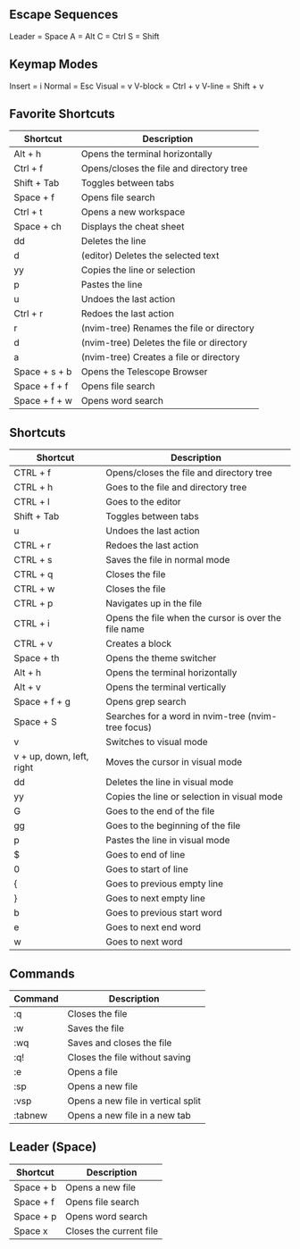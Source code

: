 ## Escape Sequences

Leader = Space
A = Alt
C = Ctrl
S = Shift

## Keymap Modes

Insert = i
Normal = Esc
Visual = v
V-block = Ctrl + v
V-line = Shift + v

## Favorite Shortcuts

| Shortcut      | Description                               |
| ------------- | ----------------------------------------- |
| Alt + h       | Opens the terminal horizontally           |
| Ctrl + f      | Opens/closes the file and directory tree  |
| Shift + Tab   | Toggles between tabs                      |
| Space + f     | Opens file search                         |
| Ctrl + t      | Opens a new workspace                     |
| Space + ch    | Displays the cheat sheet                  |
| dd            | Deletes the line                          |
| d             | (editor) Deletes the selected text        |
| yy            | Copies the line or selection              |
| p             | Pastes the line                           |
| u             | Undoes the last action                    |
| Ctrl + r      | Redoes the last action                    |
| r             | (nvim-tree) Renames the file or directory |
| d             | (nvim-tree) Deletes the file or directory |
| a             | (nvim-tree) Creates a file or directory   |
| Space + s + b | Opens the Telescope Browser               |
| Space + f + f | Opens file search                         |
| Space + f + w | Opens word search                         |

## Shortcuts

| Shortcut                  | Description                                          |
| ------------------------- | ---------------------------------------------------- |
| CTRL + f                  | Opens/closes the file and directory tree             |
| CTRL + h                  | Goes to the file and directory tree                  |
| CTRL + l                  | Goes to the editor                                   |
| Shift + Tab               | Toggles between tabs                                 |
| u                         | Undoes the last action                               |
| CTRL + r                  | Redoes the last action                               |
| CTRL + s                  | Saves the file in normal mode                        |
| CTRL + q                  | Closes the file                                      |
| CTRL + w                  | Closes the file                                      |
| CTRL + p                  | Navigates up in the file                             |
| CTRL + i                  | Opens the file when the cursor is over the file name |
| CTRL + v                  | Creates a block                                      |
| Space + th                | Opens the theme switcher                             |
| Alt + h                   | Opens the terminal horizontally                      |
| Alt + v                   | Opens the terminal vertically                        |
| Space + f + g             | Opens grep search                                    |
| Space + S                 | Searches for a word in nvim-tree (nvim-tree focus)   |
| v                         | Switches to visual mode                              |
| v + up, down, left, right | Moves the cursor in visual mode                      |
| dd                        | Deletes the line in visual mode                      |
| yy                        | Copies the line or selection in visual mode          |
| G                         | Goes to the end of the file                          |
| gg                        | Goes to the beginning of the file                    |
| p                         | Pastes the line in visual mode                       |
| $                         | Goes to end of line                                  |
| 0                         | Goes to start of line                                |
| {                         | Goes to previous empty line                          |
| }                         | Goes to next empty line                              |
| b                         | Goes to previous start word                          |
| e                         | Goes to next end word                                |
| w                         | Goes to next word                                    |

## Commands

| Command | Description                        |
| ------- | ---------------------------------- |
| :q      | Closes the file                    |
| :w      | Saves the file                     |
| :wq     | Saves and closes the file          |
| :q!     | Closes the file without saving     |
| :e      | Opens a file                       |
| :sp     | Opens a new file                   |
| :vsp    | Opens a new file in vertical split |
| :tabnew | Opens a new file in a new tab      |

## Leader (Space)

| Shortcut  | Description             |
| --------- | ----------------------- |
| Space + b | Opens a new file        |
| Space + f | Opens file search       |
| Space + p | Opens word search       |
| Space x   | Closes the current file |
